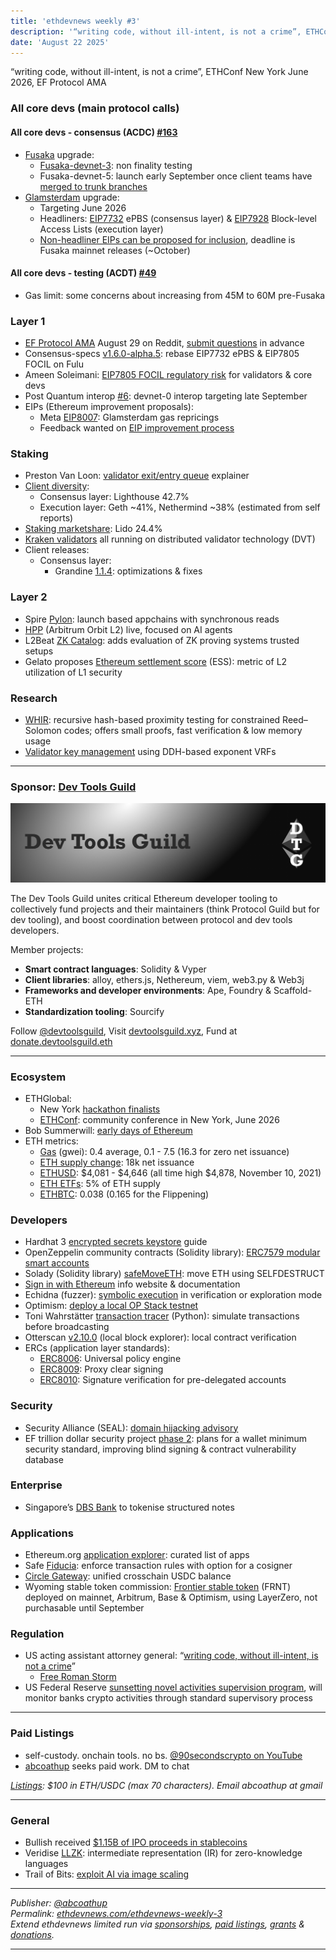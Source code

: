 ```yaml
---
title: 'ethdevnews weekly #3'
description: '“writing code, without ill-intent, is not a crime”, ETHConf New York June 2026, EF Protocol AMA'
date: 'August 22 2025'
---
```


“writing code, without ill-intent, is not a crime”, ETHConf New York June 2026, EF Protocol AMA

### All core devs (main protocol calls)

#### All core devs \- consensus (ACDC) [\#163](https://ethereum-magicians.org/t/all-core-devs-consensus-acdc-163-august-21-2025/25104/2)

* [Fusaka](https://forkcast.org/upgrade/fusaka) upgrade:  
  * [Fusaka-devnet-3](https://fusaka-devnet-3.ethpandaops.io/): non finality testing
  * Fusaka-devnet-5: launch early September once client teams have [merged to trunk branches](https://github.com/ethpandaops/fusaka-devnets/blob/master/ansible/inventories/devnet-3/group_vars/all/images.yaml#L1-L19) 
* [Glamsterdam](https://forkcast.org/upgrade/glamsterdam) upgrade:  
  * Targeting June 2026  
  * Headliners: [EIP7732](https://forkcast.org/upgrade/glamsterdam#eip-7732) ePBS (consensus layer) & [EIP7928](https://forkcast.org/upgrade/glamsterdam#eip-7928) Block-level Access Lists (execution layer)  
  * [Non-headliner EIPs can be proposed for inclusion](https://eips.ethereum.org/EIPS/eip-7773#proposed-for-inclusion), deadline is Fusaka mainnet releases (\~October)

#### All core devs \- testing (ACDT) [\#49](https://ethereum-magicians.org/t/all-core-devs-testing-acdt-49-aug-18-2025/25078/3)

* Gas limit: some concerns about increasing from 45M to 60M pre-Fusaka

### Layer 1

* [EF Protocol AMA](https://blog.ethereum.org/2025/08/15/protocol-ama) August 29 on Reddit, [submit questions](https://docs.google.com/forms/d/e/1FAIpQLSfLxkF5UIKVDmcX0cOL3rhS5374XwJLzbF0_t-KHN77WxipiQ/viewform) in advance  
* Consensus-specs [v1.6.0-alpha.5](https://github.com/ethereum/consensus-specs/releases/tag/v1.6.0-alpha.5): rebase EIP7732 ePBS & EIP7805 FOCIL on Fulu  
* Ameen Soleimani: [EIP7805 FOCIL regulatory risk](https://x.com/ameensol/status/1958781727767412816) for validators & core devs  
* Post Quantum interop [\#6](https://github.com/leanEthereum/pm/blob/main/breakout-rooms/leanConsensus/pq-interop/meetings/meeting-06.md): devnet-0 interop targeting late September  
* EIPs (Ethereum improvement proposals):  
  * Meta [EIP8007](https://github.com/ethereum/EIPs/pull/10206/files): Glamsterdam gas repricings  
  * Feedback wanted on [EIP improvement process](https://x.com/poojaranjan19/status/1958564685961171245)

### Staking

* Preston Van Loon: [validator exit/entry queue](https://x.com/preston_vanloon/status/1956849021706015008) explainer  
* [Client diversity](https://clientdiversity.org/#distribution):  
  * Consensus layer: Lighthouse 42.7%  
  * Execution layer: Geth \~41%, Nethermind \~38% (estimated from self reports)  
* [Staking marketshare](https://dune.com/hildobby/eth2-staking): Lido 24.4%  
* [Kraken validators](https://x.com/ssv_network/status/1958554382045175870) all running on distributed validator technology (DVT)  
* Client releases:  
  * Consensus layer:  
    * Grandine [1.1.4](https://github.com/grandinetech/grandine/releases/tag/1.1.4): optimizations & fixes

### Layer 2

* Spire [Pylon](https://x.com/Spire_Labs/status/1957804832276038080): launch based appchains with synchronous reads  
* [HPP](https://x.com/aergo_io/status/1957321730386702544) (Arbitrum Orbit L2) live, focused on AI agents  
* L2Beat [ZK Catalog](https://x.com/l2beat/status/1958510175100289308): adds evaluation of ZK proving systems trusted setups  
* Gelato proposes [Ethereum settlement score](https://ethresear.ch/t/ethereum-settlement-score-ess-revitalizing-the-rollup-centric-roadmap/22922) (ESS): metric of L2 utilization of L1 security

### Research

* [WHIR](https://ethresear.ch/t/whir-for-ethereum/22938): recursive hash-based proximity testing for constrained Reed–Solomon codes; offers small proofs, fast verification & low memory usage  
* [Validator key management](https://ethresear.ch/t/ethereum-validator-key-management-via-ddh-based-exponent-verifiable-random-functions-evrf/22948) using DDH-based exponent VRFs

---

### Sponsor: [Dev Tools Guild](https://devtoolsguild.xyz)

![Dev Tools Guild](./dtg-banner.png)  

The Dev Tools Guild unites critical Ethereum developer tooling to collectively fund projects and their maintainers (think Protocol Guild but for dev tooling), and boost coordination between protocol and dev tools developers. 

Member projects:

* **Smart contract languages**: Solidity & Vyper  
* **Client libraries**: alloy, ethers.js, Nethereum, viem, web3.py & Web3j  
* **Frameworks and developer environments**: Ape, Foundry & Scaffold-ETH  
* **Standardization tooling**: Sourcify

Follow [@devtoolsguild](https://x.com/devtoolsguild), Visit [devtoolsguild.xyz](http://devtoolsguild.xyz), Fund at [donate.devtoolsguild.eth](https://devtoolsguild.xyz/donate)

---

### Ecosystem

* ETHGlobal:  
  * New York [hackathon finalists](https://x.com/ETHGlobal/status/1957171057363919036)  
  * [ETHConf](https://ethconf.com/): community conference in New York, June 2026  
* Bob Summerwill: [early days of Ethereum](https://www.earlydaysofeth.org/)  
* ETH metrics:  
  * [Gas](https://ultrasound.money/#gas) (gwei): 0.4 average, 0.1 \- 7.5 (16.3 for zero net issuance)  
  * [ETH supply change](https://ultrasound.money/): 18k net issuance  
  * [ETHUSD](https://www.coingecko.com/en/coins/ethereum): $4,081 \- $4,646 (all time high $4,878, November 10, 2021\)  
  * [ETH ETFs](https://dune.com/hildobby/eth-etfs): 5% of ETH supply  
  * [ETHBTC](https://ratiogang.com/): 0.038 (0.165 for the Flippening)

### Developers

* Hardhat 3 [encrypted secrets keystore](https://blog.nomic.foundation/how-to-manage-config-values-and-secrets-safely-in-hardhat-3/) guide  
* OpenZeppelin community contracts (Solidity library): [ERC7579 modular smart accounts](https://docs.openzeppelin.com/community-contracts/0.0.1/account-modules)  
* Solady (Solidity library) [safeMoveETH](https://x.com/optimizoor/status/1957444496616263756): move ETH using SELFDESTRUCT  
* [Sign in with Ethereum](https://siwe.xyz/) info website & documentation  
* Echidna (fuzzer): [symbolic execution](https://gustavo-grieco.github.io/blog/echidna-symexec/) in verification or exploration mode  
* Optimism: [deploy a local OP Stack testnet](https://localchain.optimism.io/)  
* Toni Wahrstätter [transaction tracer](https://github.com/nerolation/eth-transaction-simulatoor#readme) (Python): simulate transactions before broadcasting  
* Otterscan [v2.10.0](https://github.com/otterscan/otterscan/releases/tag/v2.10.0) (local block explorer): local contract verification  
* ERCs (application layer standards):  
  * [ERC8006](https://github.com/ethereum/ERCs/pull/1179/files): Universal policy engine  
  * [ERC8009](https://github.com/ethereum/ERCs/pull/1184/files): Proxy clear signing  
  * [ERC8010](https://github.com/ethereum/ERCs/pull/1186/files): Signature verification for pre-delegated accounts

### Security

* Security Alliance (SEAL): [domain hijacking advisory](https://www.securityalliance.org/news/2025-08-advisory-domain-hijacking)  
* EF trillion dollar security project [phase 2](https://blog.ethereum.org/2025/08/20/trillion-dollar-sec-2): plans for a wallet minimum security standard, improving blind signing & contract vulnerability database

### Enterprise

* Singapore’s [DBS Bank](https://www.dbs.com/newsroom/DBS_expands_blockchain_capabilities_by_tokenising_and_distributing_structured_notes) to tokenise structured notes

### Applications

* Ethereum.org [application explorer](https://ethereum.org/en/apps/): curated list of apps  
* Safe [Fiducia](https://safe.global/blog/safe-research-fiducia-onchain-trust-rules-and-cosigning): enforce transaction rules with option for a cosigner  
* [Circle Gateway](https://www.circle.com/blog/circle-gateway-redefining-crosschain-ux): unified crosschain USDC balance
* Wyoming stable token commission: [Frontier stable token](https://stabletoken.wyo.gov/pages/FRNT) (FRNT) deployed on mainnet, Arbitrum, Base & Optimism, using LayerZero, not purchasable until September

### Regulation

* US acting assistant attorney general: “[writing code, without ill-intent, is not a crime](https://www.justice.gov/opa/speech/acting-assistant-attorney-general-matthew-r-galeotti-delivers-remarks-american)”  
  * [Free Roman Storm](https://freeromanstorm.com/)  
* US Federal Reserve [sunsetting novel activities supervision program](https://www.federalreserve.gov/newsevents/pressreleases/bcreg20250815a.htm), will monitor banks crypto activities through standard supervisory process

---

### Paid Listings

* self-custody. onchain tools. no bs. [@90secondscrypto on YouTube](https://www.youtube.com/@90secondscrypto)  
* [abcoathup](https://x.com/abcoathup/status/1955784034711429264) seeks paid work.  DM to chat

[*Listings*](https://ethdevnews.com/about/#paid-listings)*: $100 in ETH/USDC (max 70 characters).  Email abcoathup at gmail*  

---

### General

* Bullish received [$1.15B of IPO proceeds in stablecoins](https://bullish.com/news-insights/news/bullish-receives-1-15bn-of-ipo-proceeds-in-stablecoins/)  
* Veridise [LLZK](https://veridise.com/blog/veridise-announcements/announcing-llzk-a-unified-open-source-intermediate-representation-ir-for-zero-knowledge-languages/): intermediate representation (IR) for zero-knowledge languages  
* Trail of Bits: [exploit AI via image scaling](https://blog.trailofbits.com/2025/08/21/weaponizing-image-scaling-against-production-ai-systems/)

---

*Publisher: [@abcoathup](https://x.com/abcoathup)*  
*Permalink: [ethdevnews.com/ethdevnews-weekly-3](https://ethdevnews.com/ethdevnews-weekly-3)*  
*Extend ethdevnews limited run via [sponsorships](https://ethdevnews.com/about/#sponsorships), [paid listings](https://ethdevnews.com/about/#paid-listings), [grants](https://ethdevnews.com/about/#grants) & [donations](https://ethdevnews.com/about/#donations).*  

---
